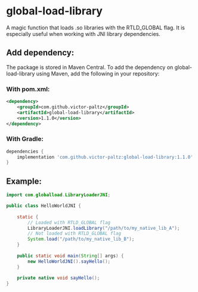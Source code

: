 # global-load-library
A magic function that loads .so libraries with the RTLD_GLOBAL flag. It is especially useful when working with JNI library dependencies.

## Add dependency:

The package is stored in Maven Central.
To add the dependency on global-load-library using Maven, add the following in your repository:
### With pom.xml:
``` xml
<dependency>
    <groupId>com.github.victor-paltz</groupId>
    <artifactId>global-load-library</artifactId>
    <version>1.1.0</version>
</dependency>
```

### With Gradle:
``` gradle
dependencies {
    implementation 'com.github.victor-paltz:global-load-library:1.1.0'
}
```

## Example:

``` java
import com.globalload.LibraryLoaderJNI;

public class HelloWorldJNI {
 
    static {
        // Loaded with RTLD_GLOBAL flag
        LibraryLoaderJNI.loadLibrary("/path/to/my_native_lib_A");
        // Not loaded with RTLD_GLOBAL flag
        System.load("/path/to/my_native_lib_B");
    }
    
    public static void main(String[] args) {
        new HelloWorldJNI().sayHello();
    }
 
    private native void sayHello();
}
```